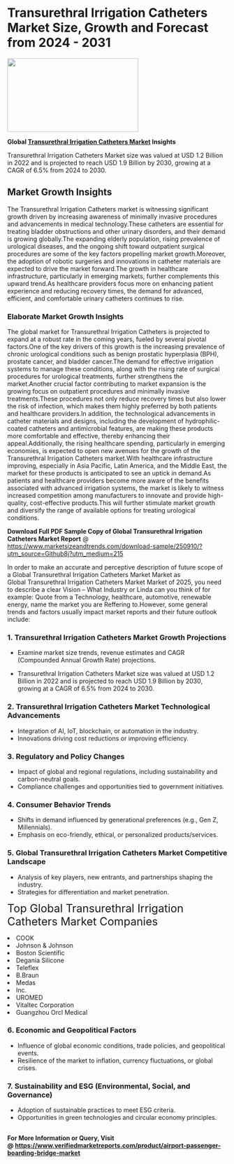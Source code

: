 <H1>Transurethral Irrigation Catheters Market Size, Growth and Forecast from 2024 - 2031</H1><img class="aligncenter size-medium wp-image-584254" src="https://thirdeyenews.in/wp-content/uploads/2024/09/Global-Market-Research-300x168.jpeg" alt="" width="300" height="168" /><p><strong>Global&nbsp;<a href="https://www.marketsizeandtrends.com/download-sample/250910/?utm_source=Github8j?utm_medium=215">Transurethral Irrigation Catheters Market</a> Insights</strong></p><p>Transurethral Irrigation Catheters Market size was valued at USD 1.2 Billion in 2022 and is projected to reach USD 1.9 Billion by 2030, growing at a CAGR of 6.5% from 2024 to 2030.</p><p><h2>Market Growth Insights</h2> The Transurethral Irrigation Catheters market is witnessing significant growth driven by increasing awareness of minimally invasive procedures and advancements in medical technology.These catheters are essential for treating bladder obstructions and other urinary disorders, and their demand is growing globally.The expanding elderly population, rising prevalence of urological diseases, and the ongoing shift toward outpatient surgical procedures are some of the key factors propelling market growth.Moreover, the adoption of robotic surgeries and innovations in catheter materials are expected to drive the market forward.The growth in healthcare infrastructure, particularly in emerging markets, further complements this upward trend.As healthcare providers focus more on enhancing patient experience and reducing recovery times, the demand for advanced, efficient, and comfortable urinary catheters continues to rise. <h3>Elaborate Market Growth Insights</h3> The global market for Transurethral Irrigation Catheters is projected to expand at a robust rate in the coming years, fueled by several pivotal factors.One of the key drivers of this growth is the increasing prevalence of chronic urological conditions such as benign prostatic hyperplasia (BPH), prostate cancer, and bladder cancer.The demand for effective irrigation systems to manage these conditions, along with the rising rate of surgical procedures for urological treatments, further strengthens the market.Another crucial factor contributing to market expansion is the growing focus on outpatient procedures and minimally invasive treatments.These procedures not only reduce recovery times but also lower the risk of infection, which makes them highly preferred by both patients and healthcare providers.In addition, the technological advancements in catheter materials and designs, including the development of hydrophilic-coated catheters and antimicrobial features, are making these products more comfortable and effective, thereby enhancing their appeal.Additionally, the rising healthcare spending, particularly in emerging economies, is expected to open new avenues for the growth of the Transurethral Irrigation Catheters market.With healthcare infrastructure improving, especially in Asia Pacific, Latin America, and the Middle East, the market for these products is anticipated to see an uptick in demand.As patients and healthcare providers become more aware of the benefits associated with advanced irrigation systems, the market is likely to witness increased competition among manufacturers to innovate and provide high-quality, cost-effective products.This will further stimulate market growth and diversify the range of available options for treating urological conditions.</p><p><span class=""><strong>Download Full PDF Sample Copy of Global Transurethral Irrigation Catheters Market Report</strong> @ <a href="https://www.marketsizeandtrends.com/download-sample/250910/?utm_source=Github8j?utm_medium=215" target="_blank">https://www.marketsizeandtrends.com/download-sample/250910/?utm_source=Github8j?utm_medium=215</a></span></p><p>In order to make an accurate and perceptive description of future scope of a Global&nbsp;Transurethral Irrigation Catheters Market Market as Global&nbsp;Transurethral Irrigation Catheters Market Market of 2025, you need to describe a clear Vision &ndash; What Industry or Linda can you think of for example: Quote from a Technology, healthcare, automotive, renewable energy, name the market you are Reffering to.However, some general trends and factors usually impact market reports and their future outlook include:</p><h3>1.&nbsp;<strong>Transurethral Irrigation Catheters Market Growth Projections</strong></h3><ul><li>Examine market size trends, revenue estimates and CAGR (Compounded Annual Growth Rate) projections.</li><li><p>Transurethral Irrigation Catheters Market size was valued at USD 1.2 Billion in 2022 and is projected to reach USD 1.9 Billion by 2030, growing at a CAGR of 6.5% from 2024 to 2030.</p></li></ul><h3>2.&nbsp;<strong>Transurethral Irrigation Catheters Market Technological Advancements</strong></h3><ul><li>Integration of AI, IoT, blockchain, or automation in the industry.</li><li>Innovations driving cost reductions or improving efficiency.</li></ul><h3>3.&nbsp;<strong>Regulatory and Policy Changes</strong></h3><ul><li>Impact of global and regional regulations, including sustainability and carbon-neutral goals.</li><li>Compliance challenges and opportunities tied to government initiatives.</li></ul><h3>4.&nbsp;<strong>Consumer Behavior Trends</strong></h3><ul><li>Shifts in demand influenced by generational preferences (e.g., Gen Z, Millennials).</li><li>Emphasis on eco-friendly, ethical, or personalized products/services.</li></ul><h3>5.&nbsp;<strong>Global Transurethral Irrigation Catheters Market Competitive Landscape</strong></h3><ul><li>Analysis of key players, new entrants, and partnerships shaping the industry.</li><li>Strategies for differentiation and market penetration.</li></ul><p data-pm-slice="1 1 []"><span style="color: inherit; font-family: inherit; font-size: 25px;">Top Global Transurethral Irrigation Catheters Market Companies</span></p><div class="" data-test-id=""><p><li>COOK</li><li> Johnson & Johnson</li><li> Boston Scientific</li><li> Degania Silicone</li><li> Teleflex</li><li> B.Braun</li><li> Medas</li><li> Inc.</li><li> UROMED</li><li> Vitaltec Corporation</li><li> Guangzhou Orcl Medical</li></p></div><h3>6.&nbsp;<strong>Economic and Geopolitical Factors</strong></h3><ul><li>Influence of global economic conditions, trade policies, and geopolitical events.</li><li>Resilience of the market to inflation, currency fluctuations, or global crises.</li></ul><h3>7.&nbsp;<strong>Sustainability and ESG (Environmental, Social, and Governance)</strong></h3><ul><li>Adoption of sustainable practices to meet ESG criteria.</li><li>Opportunities in green technologies and circular economy principles.</li></ul><h2><strong style="font-size: 14px;">For More Information or Query, Visit @&nbsp;</strong><a style="background-color: #ffffff; font-size: 14px;" href="https://www.marketsizeandtrends.com/report/transurethral-irrigation-catheters-market/" target="_blank">https://www.verifiedmarketreports.com/product/airport-passenger-boarding-bridge-market</a></h2>
